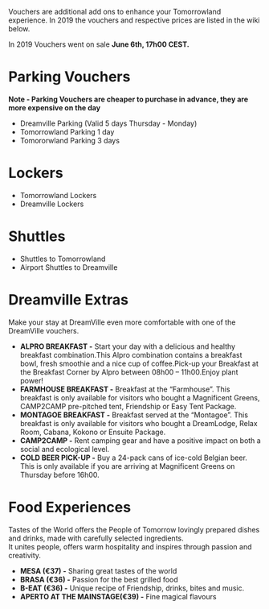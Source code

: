 Vouchers are additional add ons to enhance your Tomorrowland experience. In 2019 the vouchers and respective prices are listed in the wiki below.

In 2019 Vouchers went on sale **June 6th, 17h00 CEST.** 

# Parking Vouchers

**Note - Parking Vouchers are cheaper to purchase in advance, they are more expensive on the day**

* Dreamville Parking (Valid 5 days Thursday - Monday)
* Tomorrowland Parking 1 day
* Tomororwland Parking 3 days

# Lockers

* Tomorrowland Lockers 
* Dreamville Lockers

# Shuttles

* Shuttles to Tomorrowland
* Airport Shuttles to Dreamville

# Dreamville Extras

Make your stay at DreamVille even more comfortable with one of the DreamVille vouchers.

* **ALPRO BREAKFAST -** Start your day with a delicious and healthy breakfast combination.This Alpro combination contains a breakfast bowl, fresh smoothie and a nice cup of coffee.Pick-up your Breakfast at the Breakfast Corner by Alpro between 08h00 – 11h00.Enjoy plant power!
* **FARMHOUSE BREAKFAST -** Breakfast at the “Farmhouse”. This breakfast is only available for visitors who bought a Magnificent Greens, CAMP2CAMP pre-pitched tent, Friendship or Easy Tent Package.
* **MONTAGOE BREAKFAST -** Breakfast served at the “Montagoe”. This breakfast is only available for visitors who bought a DreamLodge, Relax Room, Cabana, Kokono or Ensuite Package.
* **CAMP2CAMP -** Rent camping gear and have a positive impact on both a social and ecological level. 
* **COLD BEER PICK-UP -** Buy a 24-pack cans of ice-cold Belgian beer. This is only available if you are arriving at Magnificent Greens on Thursday before 16h00. 

# Food Experiences

Tastes of the World offers the People of Tomorrow lovingly prepared dishes and drinks, made with carefully selected ingredients.  
It unites people, offers warm hospitality and inspires through passion and creativity.

* **MESA (€37) -** Sharing great tastes of the world
* **BRASA (€36) -** Passion for the best grilled food
* **B-EAT (€36) -** Unique recipe of Friendship, drinks, bites and music.
* **APERTO AT THE MAINSTAGE(€39) -** Fine magical flavours 